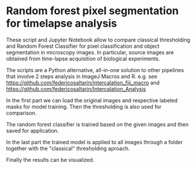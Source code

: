 # Random forest pixel segmentation for timelapse analysis

These script and Jupyter Notebook allow to compare classical thresholding and Random Forest Classifier for pixel classification and object segmentation in microscopy images.
In particular, source images are obtained from time-lapse acquisition of biological experiments.

The scripts are a Python alternative, all-in-one solution to other pipelines that involve 2 steps analysis in ImageJ Macros and R.
e.g. see https://github.com/federicosaltarin/intercalation_fiji_macro and https://github.com/federicosaltarin/Intercalation_Analysis

In the first part we can load the original images and respective labeled masks for model training. Then the thresholding is also used for comparison.

The random forest classifier is trained based on the given images and then saved for application.

In the last part the trained model is applied to all images through a folder together with the "classical" thresholding aproach.

Finally the results can be visualized.
